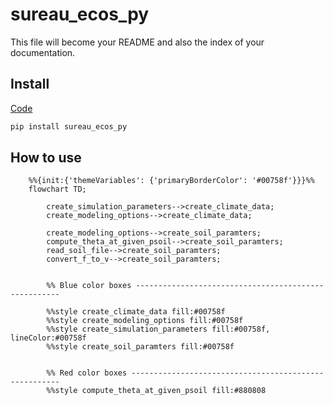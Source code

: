 # sureau_ecos_py

<!-- WARNING: THIS FILE WAS AUTOGENERATED! DO NOT EDIT! -->

This file will become your README and also the index of your
documentation.

## Install

[Code](https://cuddly-train-pg45gq96vww26wgv.github.dev/)

``` sh
pip install sureau_ecos_py
```

## How to use

``` mermaid
    %%{init:{'themeVariables': {'primaryBorderColor': '#00758f'}}}%%
    flowchart TD;

        create_simulation_parameters-->create_climate_data;
        create_modeling_options-->create_climate_data;

        create_modeling_options-->create_soil_paramters;
        compute_theta_at_given_psoil-->create_soil_paramters;
        read_soil_file-->create_soil_paramters;
        convert_f_to_v-->create_soil_paramters;


        %% Blue color boxes -----------------------------------------------------

        %%style create_climate_data fill:#00758f
        %%style create_modeling_options fill:#00758f
        %%style create_simulation_parameters fill:#00758f, lineColor:#00758f
        %%style create_soil_paramters fill:#00758f


        %% Red color boxes ------------------------------------------------------
        %%style compute_theta_at_given_psoil fill:#880808

```
